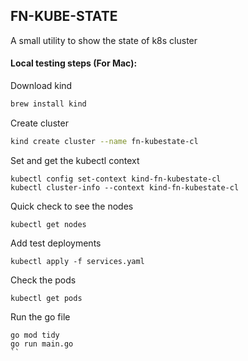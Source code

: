## FN-KUBE-STATE

A small utility to show the state of k8s cluster


#### Local testing steps (For Mac):

Download kind

```bash
brew install kind
```

Create cluster
```bash
kind create cluster --name fn-kubestate-cl
```

Set and get the kubectl context
```
kubectl config set-context kind-fn-kubestate-cl
kubectl cluster-info --context kind-fn-kubestate-cl
```

Quick check to see the nodes
```
kubectl get nodes
```

Add test deployments
```
kubectl apply -f services.yaml
```

Check the pods
```
kubectl get pods
```

Run the go file

```
go mod tidy
go run main.go
``

